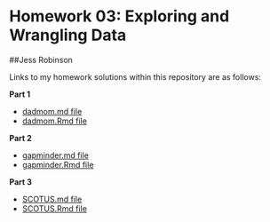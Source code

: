 # Homework 03: Exploring and Wrangling Data
##Jess Robinson


Links to my homework solutions within this repository are as follows:

**Part 1**

* [dadmom.md file](dadmom.md)
* [dadmom.Rmd file](dadmom.Rmd)

**Part 2**

* [gapminder.md file](gapminder.md)
* [gapminder.Rmd file](gapminder.Rmd)

**Part 3**

* [SCOTUS.md file](scotus.md)
* [SCOTUS.Rmd file](scotus.Rmd)
